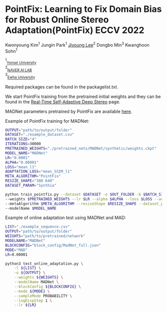 # PointFix: Learning to Fix Domain Bias for Robust Online Stereo Adaptation(PointFix) ECCV 2022

Kwonyoung Kim<sup>1</sup> Jungin Park<sup>1</sup> [Jiyoung Lee](https://lee-jiyoung.github.io/)<sup>2</sup> Dongbo Min<sup>3</sup> Kwanghoon Sohn<sup>1</sup>

<sup>1</sup><sub>[Yonsei University](https://www.yonsei.ac.kr)</sub><br>
<sup>2</sup><sub>[NAVER AI LAB](https://naver-career.gitbook.io/en/teams/clova-cic)</sub><br>
<sup>3</sup><sub>[Ewha University](https://www.ewha.ac.kr)</sub>

Required packages can be found in the packagelist.txt.

We start PointFix training from the pretrained initial weights and they can be found in the [Real-Time Self-Adaptive Deep Stereo](https://github.com/CVLAB-Unibo/Real-time-self-adaptive-deep-stereo) page.

MADNet parameters pretrained by PointFix are available [here](https://drive.google.com/drive/folders/1f0nrscg_CdkuSId6xM1tQTH_Fp063zHr?usp=share_link).

Example of PointFix training for MADNet:
```bash
OUTPUT="path/to/output/folder"
DATASET="./example_dataset.csv"
BATCH_SIZE="4"
ITERATIONS=30000
PRETRAINED_WEIGHTS="./pretrained_nets/MADNet/synthetic/weights.ckpt"
MODEL_NAME="MADNet"
LR="0.0001"
ALPHA="0.00001"
LOSS="mean_l1"
ADAPTATION_LOSS="mean_SSIM_l1"
META_ALGORITHM="PointFix"
RESIZE_SHAPE="380 640"
DATASET_PARAM="Synthia"

python train_pointfix.py --dataset $DATASET -o $OUT_FOLDER -b $BATCH_SIZE -n $ITERATIONS --adaptationSteps $ADAPTATION_ITERATION \
--weights $PRETRAINED_WEIGHTS --lr $LR --alpha $ALPHA --loss $LOSS --adaptationLoss $ADAPTATION_LOSS --unSupervisedMeta \
--metaAlgorithm $META_ALGORITHM --resizeShape $RESIZE_SHAPE --dataset_param $DATASET_PARAM \
--modelName $MODEL_NAME
```


Example of online adaptation test using MADNet and MAD:
```bash
LIST="./example_sequence.csv" 
OUTPUT="path/to/output/folder"
WEIGHTS="path/to/pretrained/network"
MODELNAME="MADNet"
BLOCKCONFIG="block_config/MadNet_full.json"
MODE="MAD"
LR=0.00001

python3 test_online_adaptation.py \
    -l ${LIST} \
    -o ${OUTPUT} \
    --weights ${WEIGHTS} \
    --modelName MADNet \
    --blockConfig ${BLOCKCONFIG} \
    --mode ${MODE} \
    --sampleMode PROBABILITY \
    --logDispStep 1 \
    --lr ${LR}
```
